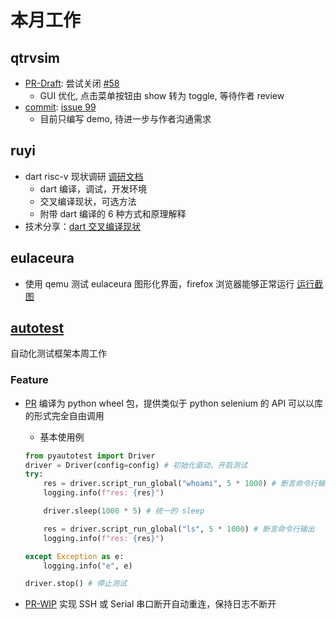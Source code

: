# 本月工作

## qtrvsim

- [PR-Draft](https://github.com/cvut/qtrvsim/pull/106): 尝试关闭 [#58](https://github.com/cvut/qtrvsim/issues/58)
  - GUI 优化, 点击菜单按钮由 show 转为 toggle, 等待作者 review
- [commit](https://github.com/trdthg/qtrvsim/commit/b5883baa8305ebd2dda343887557054221531f86): [issue 99](https://github.com/cvut/qtrvsim/issues/99)
  - 目前只编写 demo, 待进一步与作者沟通需求

## ruyi

- dart risc-v 现状调研 [调研文档](../doc/ruyi/vscode-dart/README.md)
    - dart 编译，调试，开发环境
    - 交叉编译现状，可选方法
    - 附带 dart 编译的 6 种方式和原理解释
- 技术分享：[dart 交叉编译现状](../doc/ruyi/vscode-dart/README.md)

## eulaceura

- 使用 qemu 测试 eulaceura 图形化界面，firefox 浏览器能够正常运行 [运行截图](./202402_week1-3/1.png)

## [autotest](https://github.com/trdthg/t-autotest)

自动化测试框架本周工作

### Feature

- [PR](https://github.com/trdthg/t-autotest/pull/1) 编译为 python wheel 包，提供类似于 python selenium 的 API 可以以库的形式完全自由调用
    - 基本使用例
    ```py
    from pyautotest import Driver
    driver = Driver(config=config) # 初始化驱动，开启测试
    try:
        res = driver.script_run_global("whoami", 5 * 1000) # 断言命令行输出
        logging.info(f"res: {res}")

        driver.sleep(1000 * 5) # 统一的 sleep

        res = driver.script_run_global("ls", 5 * 1000) # 断言命令行输出
        logging.info(f"res: {res}")

    except Exception as e:
        logging.info("e", e)

    driver.stop() # 停止测试
    ```

- [PR-WIP](https://github.com/trdthg/t-autotest/pull/2) 实现 SSH 或 Serial 串口断开自动重连，保持日志不断开

